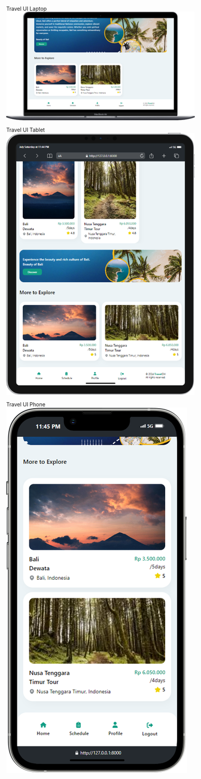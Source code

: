 Travel UI Laptop
![Travel UI Laptop](https://github.com/pearlgw/travelGW/blob/master/dokumentasi/travel%20laptop%20natagw.png)


Travel UI Tablet
![Travel UI Tablet](https://github.com/pearlgw/travelGW/blob/master/dokumentasi/travel%20tablet%20natagw.png)


Travel UI Phone
![Travel UI Phone](https://github.com/pearlgw/travelGW/blob/master/dokumentasi/travel%20iphone%20natagw.png)
